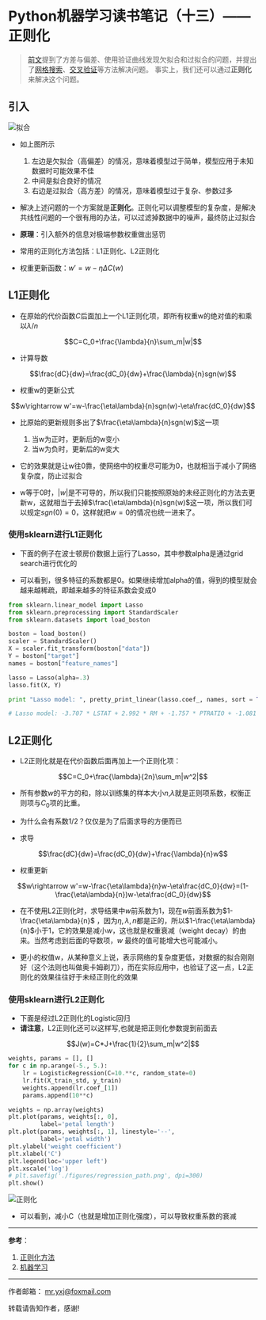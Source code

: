 # Python机器学习读书笔记（十三）——正则化

>[前文](https://blog.csdn.net/weixin_40604987/article/details/79676066)提到了方差与偏差、使用验证曲线发现欠拟合和过拟合的问题，并提出了[网格搜索](https://blog.csdn.net/weixin_40604987/article/details/79691752)、[交叉验证](https://blog.csdn.net/weixin_40604987/article/details/79644396)等方法解决问题。
>事实上，我们还可以通过**正则化**来解决这个问题。

## 引入

![拟合](https://github.com/rasbt/python-machine-learning-book/raw/master/code/ch03/images/03_06.png)

- 如上图所示
  1. 左边是欠拟合（高偏差）的情况，意味着模型过于简单，模型应用于未知数据时可能效果不佳
  2. 中间是拟合良好的情况
  3. 右边是过拟合（高方差）的情况，意味着模型过于复杂、参数过多

- 解决上述问题的一个方案就是**正则化**。正则化可以调整模型的复杂度，是解决共线性问题的一个很有用的办法，可以过滤掉数据中的噪声，最终防止过拟合

- **原理**：引入额外的信息对极端参数权重做出惩罚

- 常用的正则化方法包括：L1正则化、L2正则化

- 权重更新函数：$w'=w-\eta\Delta C(w)$

## L1正则化

- 在原始的代价函数$C$后面加上一个L1正则化项，即所有权重w的绝对值的和乘以$λ/n$

$$C=C_0+\frac{\lambda}{n}\sum_m|w|$$

- 计算导数

$$\frac{dC}{dw}=\frac{dC_0}{dw}+\frac{\lambda}{n}sgn(w)$$

- 权重w的更新公式

$$w\rightarrow w'=w-\frac{\eta\lambda}{n}sgn(w)-\eta\frac{dC_0}{dw}$$

- 比原始的更新规则多出了$\frac{\eta\lambda}{n}sgn(w)$这一项
  1. 当w为正时，更新后的w变小
  2. 当w为负时，更新后的w变大

- 它的效果就是让w往0靠，使网络中的权重尽可能为0，也就相当于减小了网络复杂度，防止过拟合

- w等于0时，$|w|$是不可导的，所以我们只能按照原始的未经正则化的方法去更新w，这就相当于去掉$\frac{\eta\lambda}{n}sgn(w)$这一项，所以我们可以规定$sgn(0)=0$，这样就把$w=0$的情况也统一进来了。

### 使用sklearn进行L1正则化

- 下面的例子在波士顿房价数据上运行了Lasso，其中参数alpha是通过grid search进行优化的

- 可以看到，很多特征的系数都是0。如果继续增加alpha的值，得到的模型就会越来越稀疏，即越来越多的特征系数会变成0

```py
from sklearn.linear_model import Lasso
from sklearn.preprocessing import StandardScaler
from sklearn.datasets import load_boston

boston = load_boston()
scaler = StandardScaler()
X = scaler.fit_transform(boston["data"])
Y = boston["target"]
names = boston["feature_names"]

lasso = Lasso(alpha=.3)
lasso.fit(X, Y)

print "Lasso model: ", pretty_print_linear(lasso.coef_, names, sort = True)

# Lasso model: -3.707 * LSTAT + 2.992 * RM + -1.757 * PTRATIO + -1.081 * DIS + -0.7 * NOX + 0.631 * B + 0.54 * CHAS + -0.236 * CRIM + 0.081 * ZN + -0.0 * INDUS + -0.0 * AGE + 0.0 * RAD + -0.0 * TAX
```

## L2正则化

- L2正则化就是在代价函数后面再加上一个正则化项：

$$C=C_0+\frac{\lambda}{2n}\sum_m|w^2|$$

- 所有参数$w$的平方的和，除以训练集的样本大小$n$,$λ$就是正则项系数，权衡正则项与$C_0$项的比重。

- 为什么会有系数$1/2$？仅仅是为了后面求导的方便而已

- 求导

$$\frac{dC}{dw}=\frac{dC_0}{dw}+\frac{\lambda}{n}w$$

- 权重更新

$$w\rightarrow w'=w-\frac{\eta\lambda}{n}w-\eta\frac{dC_0}{dw}=(1-\frac{\eta\lambda}{n})w-\eta\frac{dC_0}{dw}$$

- 在不使用L2正则化时，求导结果中$w$前系数为1，现在$w$前面系数为$1-\frac{\eta\lambda}{n}$ ，因为$η,λ,n$都是正的，所以$1-\frac{\eta\lambda}{n}$小于1，它的效果是减小$w$，这也就是权重衰减（weight decay）的由来。当然考虑到后面的导数项，$w$ 最终的值可能增大也可能减小。

- 更小的权值w，从某种意义上说，表示网络的复杂度更低，对数据的拟合刚刚好（这个法则也叫做奥卡姆剃刀），而在实际应用中，也验证了这一点，L2正则化的效果往往好于未经正则化的效果

### 使用sklearn进行L2正则化

- 下面是经过L2正则化的Logistic回归
- **请注意**，L2正则化还可以这样写,也就是把正则化参数提到前面去

$$J(w)=C*J+\frac{1}{2}\sum_m|w^2|$$

```py
weights, params = [], []
for c in np.arange(-5., 5.):
    lr = LogisticRegression(C=10.**c, random_state=0)
    lr.fit(X_train_std, y_train)
    weights.append(lr.coef_[1])
    params.append(10**c)

weights = np.array(weights)
plt.plot(params, weights[:, 0],
         label='petal length')
plt.plot(params, weights[:, 1], linestyle='--',
         label='petal width')
plt.ylabel('weight coefficient')
plt.xlabel('C')
plt.legend(loc='upper left')
plt.xscale('log')
# plt.savefig('./figures/regression_path.png', dpi=300)
plt.show()
```

![正则化](https://github.com/rasbt/python-machine-learning-book/raw/master/code/ch03/images/03_23.png)

- 可以看到，减小C（也就是增加正则化强度），可以导致权重系数的衰减

---
**参考**：

1. [正则化方法](http://mp.weixin.qq.com/s?__biz=MzA4OTg5NzY3NA==&mid=2649345393&idx=1&sn=f41d44f7a492a1534b81e86815633f91&chksm=880e82d4bf790bc25c207084c2a8761df18c293ffac1603ce7895af824e1235f994a7560fc9e&mpshare=1&scene=1&srcid=03266dPucYkS1OTVtPfJENav#rd)
2. [机器学习](https://book.douban.com/subject/26708119/)

---

作者邮箱： mr.yxj@foxmail.com

转载请告知作者，感谢!